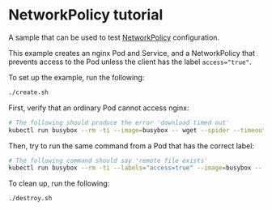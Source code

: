 # NetworkPolicy tutorial

A sample that can be used to test
[NetworkPolicy](https://kubernetes.io/docs/concepts/services-networking/network-policies/)
configuration.

This example creates an nginx Pod and Service, and a NetworkPolicy that
prevents access to the Pod unless the client has the label `access="true"`.

To set up the example, run the following:

```bash
./create.sh
```

First, verify that an ordinary Pod cannot access nginx:

```bash
# The following should produce the error 'download timed out'
kubectl run busybox --rm -ti --image=busybox -- wget --spider --timeout=1 nginx
```

Then, try to run the same command from a Pod that has the correct label:

```bash
# The following command should say 'remote file exists'
kubectl run busybox --rm -ti --labels="access=true" --image=busybox -- wget --spider --timeout=1 nginx
```

To clean up, run the following:

```bash
./destroy.sh
```
